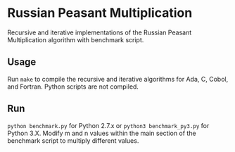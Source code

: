 Russian Peasant Multiplication
===

Recursive and iterative implementations of the Russian Peasant Multiplication 
algorithm with benchmark script.

Usage
---

Run `make` to compile the recursive and iterative algorithms for Ada, C, Cobol, 
and Fortran. Python scripts are not compiled.

Run
---
`python benchmark.py` for Python 2.7.x or `python3 benchmark_py3.py` for Python
3.X. Modify m and n values within the main section of the benchmark script to 
multiply different values.